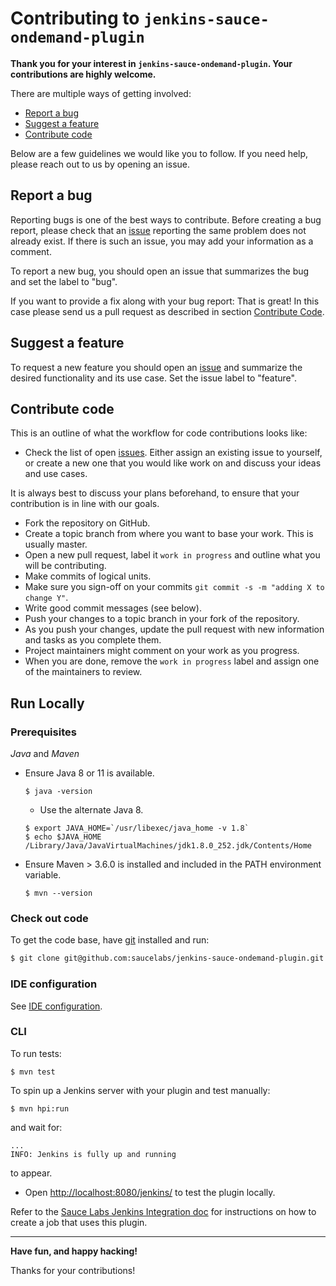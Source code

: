 # Contributing to `jenkins-sauce-ondemand-plugin`

**Thank you for your interest in `jenkins-sauce-ondemand-plugin`. Your contributions are highly welcome.**

There are multiple ways of getting involved:

- [Report a bug](#report-a-bug)
- [Suggest a feature](#suggest-a-feature)
- [Contribute code](#contribute-code)

Below are a few guidelines we would like you to follow.
If you need help, please reach out to us by opening an issue.

## Report a bug
Reporting bugs is one of the best ways to contribute. Before creating a bug report, please check that an [issue](/issues) reporting the same problem does not already exist. If there is such an issue, you may add your information as a comment.

To report a new bug, you should open an issue that summarizes the bug and set the label to "bug".

If you want to provide a fix along with your bug report: That is great! In this case please send us a pull request as described in section [Contribute Code](#contribute-code).

## Suggest a feature
To request a new feature you should open an [issue](../../issues/new) and summarize the desired functionality and its use case. Set the issue label to "feature".

## Contribute code
This is an outline of what the workflow for code contributions looks like:

- Check the list of open [issues](../../issues). Either assign an existing issue to yourself, or
create a new one that you would like work on and discuss your ideas and use cases.

It is always best to discuss your plans beforehand, to ensure that your contribution is in line with our goals.

- Fork the repository on GitHub.
- Create a topic branch from where you want to base your work. This is usually master.
- Open a new pull request, label it `work in progress` and outline what you will be contributing.
- Make commits of logical units.
- Make sure you sign-off on your commits `git commit -s -m "adding X to change Y"`.
- Write good commit messages (see below).
- Push your changes to a topic branch in your fork of the repository.
- As you push your changes, update the pull request with new information and tasks as you complete them.
- Project maintainers might comment on your work as you progress.
- When you are done, remove the `work in progress` label and assign one of the maintainers to review.

## Run Locally

### Prerequisites

_Java_ and _Maven_

- Ensure Java 8 or 11 is available.

  ```console
  $ java -version
  ```
  - Use the alternate Java 8.

  ```console
  $ export JAVA_HOME=`/usr/libexec/java_home -v 1.8`
  $ echo $JAVA_HOME
  /Library/Java/JavaVirtualMachines/jdk1.8.0_252.jdk/Contents/Home
  ```

- Ensure Maven > 3.6.0 is installed and included in the PATH environment variable.

  ```console
  $ mvn --version
  ```

### Check out code

To get the code base, have [git](https://git-scm.com/downloads) installed and run:

```sh
$ git clone git@github.com:saucelabs/jenkins-sauce-ondemand-plugin.git
```

### IDE configuration

See [IDE configuration](https://jenkins.io/doc/developer/development-environment/ide-configuration/).

### CLI

To run tests:

```console
$ mvn test
```

To spin up a Jenkins server with your plugin and test manually:

```console
$ mvn hpi:run
```
and wait for:
```text
...
INFO: Jenkins is fully up and running
```
to appear.

- Open <http://localhost:8080/jenkins/> to test the plugin locally.

Refer to the [Sauce Labs Jenkins Integration doc](https://docs.saucelabs.com/ci/jenkins/index.html) for instructions on how to create a job that uses this plugin.

---

**Have fun, and happy hacking!**

Thanks for your contributions!
